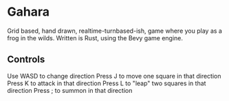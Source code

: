 # Gahara
Grid based, hand drawn, realtime-turnbased-ish, game where you play as a frog in the wilds.
Written is Rust, using the Bevy game engine.

## Controls
Use WASD to change direction
Press J to move one square in that direction
Press K to attack in that direction
Press L to "leap" two squares in that direction
Press ; to summon in that direction
